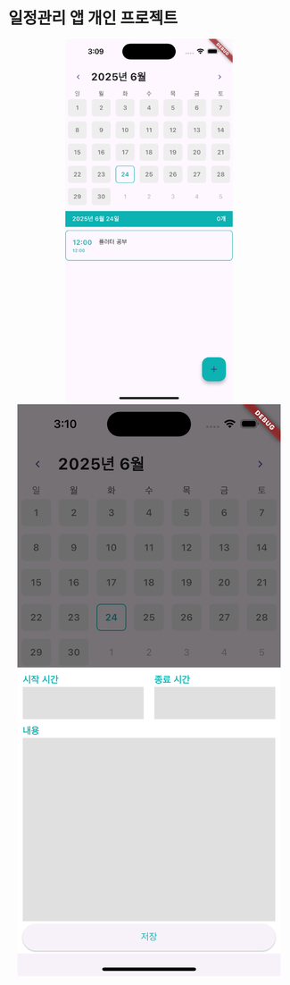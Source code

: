# 일정관리 앱 개인 프로젝트

<p align="center">
<img src="./images/images1.0_1.png" alt="메인화면 1차 구현" width="300"/>
<img src="./images/images1.0_2.png" alt="메인화면 1차 구현 width="300"/>
